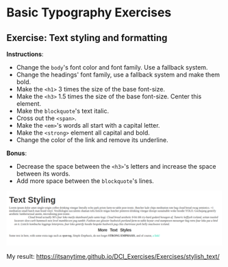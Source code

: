 # Basic Typography Exercises

## Exercise: Text styling and formatting

**Instructions**:

-   Change the `body`'s font color and font family. Use a fallback system.
-   Change the headings' font family, use a fallback system and make them bold.
-   Make the `<h1>` 3 times the size of the base font-size.
-   Make the `<h3>` 1.5 times the size of the base font-size. Center this element.
-   Make the `blockquote`'s text italic.
-   Cross out the `<span>`.
-   Make the `<em>`'s words all start with a capital letter.
-   Make the `<strong>` element all capital and bold.
-   Change the color of the link and remove its underline.

**Bonus**:

-   Decrease the space between the `<h3>`'s letters and increase the space between its words.
-   Add more space between the `blockquote`'s lines.

![mockup-image](reference-image.png)

My result: https://itsanytime.github.io/DCI_Exercises/Exercises/stylish_text/
